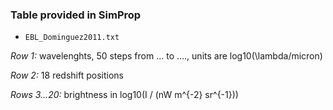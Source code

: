 ### Table provided in SimProp

- `EBL_Dominguez2011.txt`

*Row 1:* wavelenghts, 50 steps from ... to ...., units are log10(\lambda/micron)

*Row 2:* 18 redshift positions

*Rows 3...20:* brightness in log10(I / (nW m^{-2} sr^{-1}))
